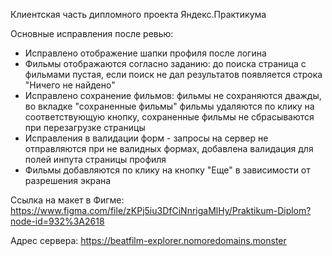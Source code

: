 Клиентская часть дипломного проекта Яндекс.Практикума 


Основные исправления после ревью:
- Исправлено отображение шапки профиля после логина
- Фильмы отображаются согласно заданию: до поиска страница с фильмами пустая, 
  если поиск не дал результатов появляется строка "Ничего не найдено"
- Исправлено сохранение фильмов: фильмы не сохраняются дважды, во вкладке "сохраненные фильмы" фильмы удаляются по клику на соответствующую кнопку, сохраненные фильмы не сбрасываются при перезагрузке страницы
- Исправления в валидации форм - запросы на сервер не отправляются при не валидных формах, добавлена валидация для полей инпута страницы профиля
- Фильмы добавляются по клику на кнопку "Еще" в зависимости от разрешения экрана



Ссылка на макет в Фигме: https://www.figma.com/file/zKPj5iu3DfCiNnrigaMlHy/Praktikum-Diplom?node-id=932%3A2618

Адрес сервера: https://beatfilm-explorer.nomoredomains.monster
